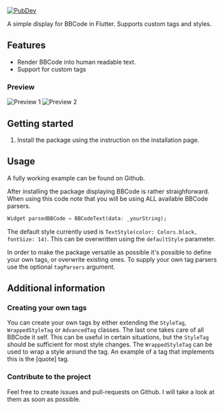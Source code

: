 [![PubDev](https://img.shields.io/pub/v/flutter_bbcode?logo=flutter&logoColor=%235dc8f8&style=flat-square)](https://pub.dev/packages/flutter_bbcode)

A simple display for BBCode in Flutter. Supports custom tags and styles.

## Features

- Render BBCode into human readable text.
- Support for custom tags

### Preview
![Preview 1](https://i.imgur.com/HfDDR1b.png)
![Preview 2](https://i.imgur.com/BHq9BQX.png)

## Getting started

1. Install the package using the instruction on the installation page.

## Usage

A fully working example can be found on Github.

After installing the package displaying BBCode is rather straighforward. When using this code note that you will be using ALL available BBCode parsers.
```dart
Widget parsedBBCode = BBCodeText(data: _yourString);
```

The default style currently used is `TextStyle(color: Colors.black, fontSize: 14)`. This can be overwritten using the `defaultStyle` parameter.

In order to make the package versatile as possible it's possible to define your own tags, or overwrite existing ones. To supply your own tag parsers use the optional `tagParsers` argument.

## Additional information

### Creating your own tags
You can create your own tags by either extending the `StyleTag`, `WrappedStyleTag` or `AdvancedTag` classes. The last one takes care of all BBCode it self. This can be useful in certain situations, but the `StyleTag` should be sufficient for most style changes.
The `WrappedStyleTag` can be used to wrap a style around the tag. An example of a tag that implements this is the \[quote] tag.

### Contribute to the project
Feel free to create issues and pull-requests on Github. I will take a look at them as soon as possible.
